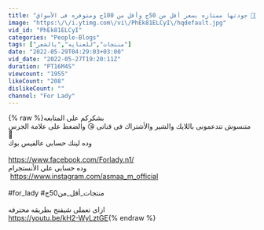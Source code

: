 ```yaml
---
title: "منتجات للعنايه بالشعر والجسم 🚿🛁 جودتها ممتازه بسعر أقل من 50ج وأقل من 100ج ومتوفره فى الأسواق ♥️♥️"
image: "https:\/\/i.ytimg.com\/vi\/PhEk81ELCyI\/hqdefault.jpg"
vid_id: "PhEk81ELCyI"
categories: "People-Blogs"
tags: ["منتجات","للعنايه","بالشعر"]
date: "2022-05-29T04:29:03+03:00"
vid_date: "2022-05-27T19:20:11Z"
duration: "PT16M4S"
viewcount: "1955"
likeCount: "208"
dislikeCount: ""
channel: "For Lady"
---
```

{% raw %}بشكركم على المتابعه <br />متنسوش تتدعمونى باللايك والشير والأشتراك فى قناتى 😘 والضغط على علامة الجرس 🔔 <br />وده لينك حسابى عالفيس بوك <br /><br /><a rel="nofollow" target="blank" href="https://www.facebook.com/Forlady.n1/">https://www.facebook.com/Forlady.n1/</a><br />وده حسابى على الأنستجرام<br /> <a rel="nofollow" target="blank" href="https://www.instagram.com/asmaa_m_official">https://www.instagram.com/asmaa_m_official</a> <br /><br />#for_lady #منتجات_أقل_من50ج<br /><br />ازاى تعملى شيفنج بطريقه محترفه<br /><a rel="nofollow" target="blank" href="https://youtu.be/kH2-WyLztGE">https://youtu.be/kH2-WyLztGE</a>{% endraw %}
